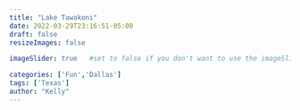```yaml
---
title: "Lake Tawakoni"
date: 2022-03-29T23:16:51-05:00
draft: false
resizeImages: false

imageSlider: true   #set to false if you don't want to use the imageSlider but a featuredImage

categories: ['Fun','Dallas']
tags: ['Texas']
author: "Kelly"
---
```

